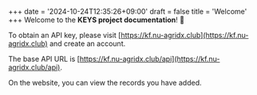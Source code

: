 +++
date = '2024-10-24T12:35:26+09:00'
draft = false
title = 'Welcome'
+++
Welcome to the **KEYS project documentation**! 🎉

To obtain an API key, please visit [https://kf.nu-agridx.club](https://kf.nu-agridx.club) and create an account.

The base API URL is [https://kf.nu-agridx.club/api](https://kf.nu-agridx.club/api).

On the website, you can view the records you have added.
